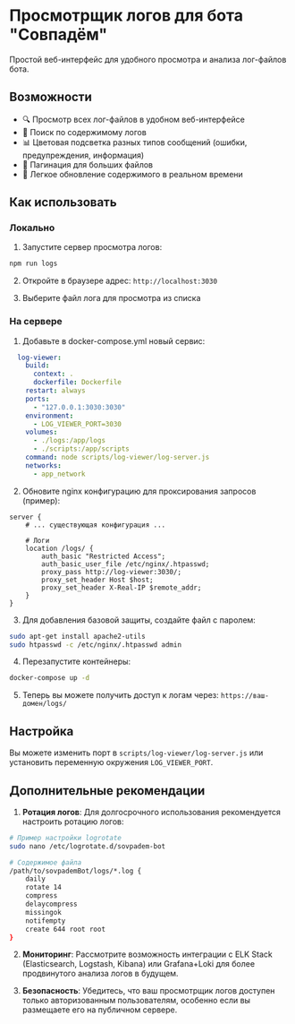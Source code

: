 # Просмотрщик логов для бота "Совпадём"

Простой веб-интерфейс для удобного просмотра и анализа лог-файлов бота.

## Возможности

- 🔍 Просмотр всех лог-файлов в удобном веб-интерфейсе
- 🔎 Поиск по содержимому логов 
- 📊 Цветовая подсветка разных типов сообщений (ошибки, предупреждения, информация)
- 📑 Пагинация для больших файлов
- 🔄 Легкое обновление содержимого в реальном времени

## Как использовать

### Локально

1. Запустите сервер просмотра логов:

```bash
npm run logs
```

2. Откройте в браузере адрес: `http://localhost:3030`

3. Выберите файл лога для просмотра из списка

### На сервере

1. Добавьте в docker-compose.yml новый сервис:

```yaml
  log-viewer:
    build:
      context: .
      dockerfile: Dockerfile
    restart: always
    ports:
      - "127.0.0.1:3030:3030"
    environment:
      - LOG_VIEWER_PORT=3030
    volumes:
      - ./logs:/app/logs
      - ./scripts:/app/scripts
    command: node scripts/log-viewer/log-server.js
    networks:
      - app_network
```

2. Обновите nginx конфигурацию для проксирования запросов (пример):

```nginx
server {
    # ... существующая конфигурация ...

    # Логи
    location /logs/ {
        auth_basic "Restricted Access";
        auth_basic_user_file /etc/nginx/.htpasswd;
        proxy_pass http://log-viewer:3030/;
        proxy_set_header Host $host;
        proxy_set_header X-Real-IP $remote_addr;
    }
}
```

3. Для добавления базовой защиты, создайте файл с паролем:

```bash
sudo apt-get install apache2-utils
sudo htpasswd -c /etc/nginx/.htpasswd admin
```

4. Перезапустите контейнеры:

```bash
docker-compose up -d
```

5. Теперь вы можете получить доступ к логам через: `https://ваш-домен/logs/`

## Настройка

Вы можете изменить порт в `scripts/log-viewer/log-server.js` или установить переменную окружения `LOG_VIEWER_PORT`.

## Дополнительные рекомендации

1. **Ротация логов**: Для долгосрочного использования рекомендуется настроить ротацию логов:

```bash
# Пример настройки logrotate
sudo nano /etc/logrotate.d/sovpadem-bot

# Содержимое файла
/path/to/sovpademBot/logs/*.log {
    daily
    rotate 14
    compress
    delaycompress
    missingok
    notifempty
    create 644 root root
}
```

2. **Мониторинг**: Рассмотрите возможность интеграции с ELK Stack (Elasticsearch, Logstash, Kibana) или Grafana+Loki для более продвинутого анализа логов в будущем.

3. **Безопасность**: Убедитесь, что ваш просмотрщик логов доступен только авторизованным пользователям, особенно если вы размещаете его на публичном сервере. 